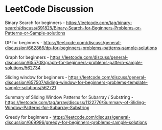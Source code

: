# LeetCode Discussion

Binary Search for beginners - https://leetcode.com/tag/binary-search/discuss/691825/Binary-Search-for-Beginners-Problems-or-Patterns-or-Sample-solutions

DP for beginners - https://leetcode.com/discuss/general-discussion/662866/dp-for-beginners-problems-patterns-sample-solutions

Graph for beginners - https://leetcode.com/discuss/general-discussion/655708/graph-for-beginners-problems-pattern-sample-solutions/562734

Sliding window for beginners - https://leetcode.com/discuss/general-discussion/657507/sliding-window-for-beginners-problems-template-sample-solutions/562721

Summary of Sliding Window Patterns for Subarray / Substring - https://leetcode.com/tag/array/discuss/1122776/Summary-of-Sliding-Window-Patterns-for-Subarray-Substring

Greedy for beginners - https://leetcode.com/discuss/general-discussion/669996/greedy-for-beginners-problems-sample-solutions
